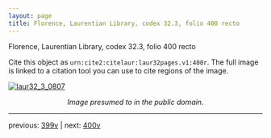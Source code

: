 ```yaml
---
layout: page
title: Florence, Laurentian Library, codex 32.3, folio 400 recto
---
```


Florence, Laurentian Library, codex 32.3, folio 400 recto

Cite this object as `urn:cite2:citelaur:laur32pages.v1:400r`.  The full image is linked to a citation tool you can use to cite regions of the image.

[![laur32_3_0807](http://www.homermultitext.org/iipsrv?IIIF=/project/homer/pyramidal/deepzoom/citelaur/laur32imgs/v1/laur32_3_0807.tif/full/800,/0/default.jpg)](http://www.homermultitext.org/ict2/?urn=urn:cite2:citelaur:laur32imgs.v1:laur32_3_0807) 

<p style="text-align: center; font-style: italic;">Image presumed to in the public domain.</p>

---

previous: [399v](../399v/) | next: [400v](../400v/)